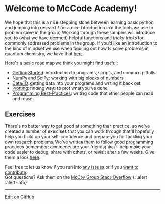# Welcome to McCode Academy!

We hope that this is a nice stepping stone between learning basic python and jumping into research! (or a nice introduction into the tools we use to problem solve in the group) Working through these samples will introduce you to (what we have deemed) helpful functions and _tricky tricks_ for commonly addressed problems in the group.
If you'd like an introduction to the kind of mindset we use when figuring out how to solve problems in quantum chemistry, we have that [here](https://mccoygroup.github.io/References/References/Intro%20To%20Quantum).

Here's a basic road map we think you might find useful:

* [Getting Started](GettingStarted): introduction to programs, scripts, and common pitfalls
* [NumPy and SciPy](NumPy): working with big blocks of numbers
* [Data/IO](DataIO): getting data into your programs and writing it back out
* [Plotting](Plotting): finding ways to plot what you've done
* [Programming Best-Practices](ProgrammingTips): writing code that other people can read and reuse

## Exercises

There's no better way to get good at something than practice, so we've created a number of exercises that you can work through that'll hopefully help you build up your self-confidence and prepare you for tackling your own research problems. 
We've written them to follow good programming practices (remember: comments are your friends) that'll help make your code easier to debug, share with others, or revisit after a few weeks.
Give them a look [here](Exercises).

Feel free to let us know if you run into [any issues](https://github.com/McCoyGroup/References/issues) or if you [want to contribute](Contributing.md).<br/>
Got questions? Ask them on the [McCoy Group Stack Overflow](https://stackoverflow.com/c/mccoygroup/questions/ask)
{: .alert .alert-info}


---
[Edit on GitHub](https://github.com/McCoyGroup/References/edit/gh-pages/McCoy%20Group%20Code%20Academy/index.md)

